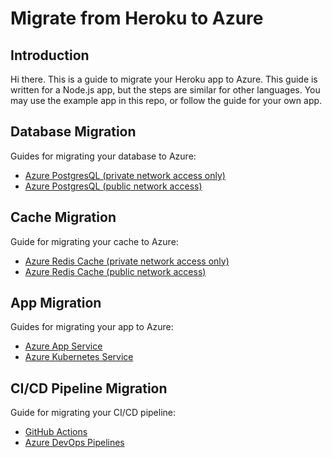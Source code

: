 # Migrate from Heroku to Azure

## Introduction

Hi there. This is a guide to migrate your Heroku app to Azure. This guide is written for a Node.js app, but the steps are similar for other languages. You may use the example app in this repo, or follow the guide for your own app.

## Database Migration

Guides for migrating your database to Azure:

- [Azure PostgresQL (private network access only)](./guides/database-secure.md)
- [Azure PostgresQL (public network access)](./guides/database-public.md)

## Cache Migration

Guide for migrating your cache to Azure:

- [Azure Redis Cache (private network access only)](./guides/cache-secure.md)
- [Azure Redis Cache (public network access)](./guides/cache-public.md)

## App Migration

Guides for migrating your app to Azure:

- [Azure App Service](./guides/app.md)
- [Azure Kubernetes Service](./guides/k8s.md)

## CI/CD Pipeline Migration

Guide for migrating your CI/CD pipeline:

- [GitHub Actions](./guides/ghaction.md)
- [Azure DevOps Pipelines](./guides/azdevops.md)
